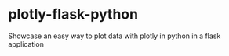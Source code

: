 # plotly-flask-python
Showcase an easy way to plot data with plotly in python in a flask application
